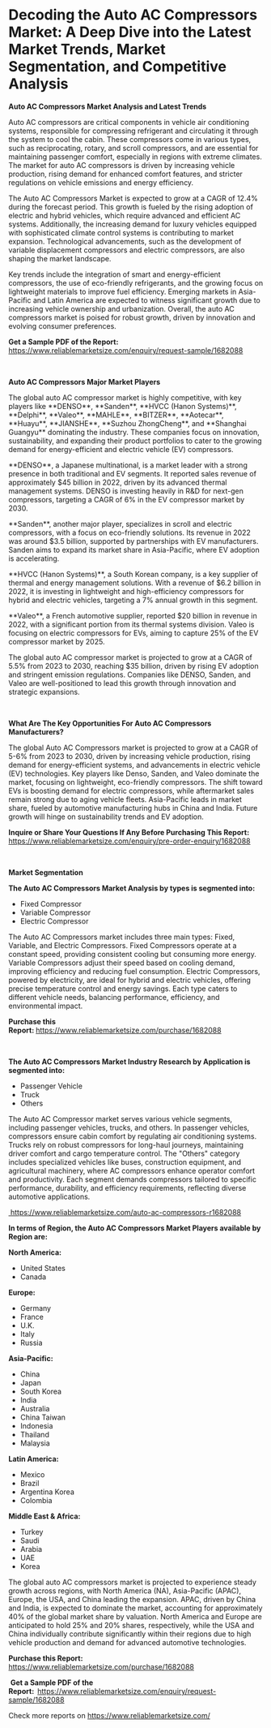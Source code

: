 <p><h1>Decoding the Auto AC Compressors Market: A Deep Dive into the Latest Market Trends, Market Segmentation, and Competitive Analysis</h1></p><p><strong>Auto AC Compressors Market Analysis and Latest Trends</strong></p>
<p><p>Auto AC compressors are critical components in vehicle air conditioning systems, responsible for compressing refrigerant and circulating it through the system to cool the cabin. These compressors come in various types, such as reciprocating, rotary, and scroll compressors, and are essential for maintaining passenger comfort, especially in regions with extreme climates. The market for auto AC compressors is driven by increasing vehicle production, rising demand for enhanced comfort features, and stricter regulations on vehicle emissions and energy efficiency.</p><p>The Auto AC Compressors Market is expected to grow at a CAGR of 12.4% during the forecast period. This growth is fueled by the rising adoption of electric and hybrid vehicles, which require advanced and efficient AC systems. Additionally, the increasing demand for luxury vehicles equipped with sophisticated climate control systems is contributing to market expansion. Technological advancements, such as the development of variable displacement compressors and electric compressors, are also shaping the market landscape.</p><p>Key trends include the integration of smart and energy-efficient compressors, the use of eco-friendly refrigerants, and the growing focus on lightweight materials to improve fuel efficiency. Emerging markets in Asia-Pacific and Latin America are expected to witness significant growth due to increasing vehicle ownership and urbanization. Overall, the auto AC compressors market is poised for robust growth, driven by innovation and evolving consumer preferences.</p></p>
<p><strong>Get a Sample PDF of the Report:&nbsp;</strong> <a href="https://www.reliablemarketsize.com/enquiry/request-sample/1682088?utm_campaign=1131&utm_medium=2&utm_source=Github&utm_content=ia&utm_term=23012025&utm_id=auto-ac-compressors">https://www.reliablemarketsize.com/enquiry/request-sample/1682088</a></p>
<p>&nbsp;</p>
<p><strong>Auto AC Compressors Major Market Players</strong></p>
<p><p>The global auto AC compressor market is highly competitive, with key players like **DENSO**, **Sanden**, **HVCC (Hanon Systems)**, **Delphi**, **Valeo**, **MAHLE**, **BITZER**, **Aotecar**, **Huayu**, **JIANSHE**, **Suzhou ZhongCheng**, and **Shanghai Guangyu** dominating the industry. These companies focus on innovation, sustainability, and expanding their product portfolios to cater to the growing demand for energy-efficient and electric vehicle (EV) compressors.</p><p>**DENSO**, a Japanese multinational, is a market leader with a strong presence in both traditional and EV segments. It reported sales revenue of approximately $45 billion in 2022, driven by its advanced thermal management systems. DENSO is investing heavily in R&D for next-gen compressors, targeting a CAGR of 6% in the EV compressor market by 2030.</p><p>**Sanden**, another major player, specializes in scroll and electric compressors, with a focus on eco-friendly solutions. Its revenue in 2022 was around $3.5 billion, supported by partnerships with EV manufacturers. Sanden aims to expand its market share in Asia-Pacific, where EV adoption is accelerating.</p><p>**HVCC (Hanon Systems)**, a South Korean company, is a key supplier of thermal and energy management solutions. With a revenue of $6.2 billion in 2022, it is investing in lightweight and high-efficiency compressors for hybrid and electric vehicles, targeting a 7% annual growth in this segment.</p><p>**Valeo**, a French automotive supplier, reported $20 billion in revenue in 2022, with a significant portion from its thermal systems division. Valeo is focusing on electric compressors for EVs, aiming to capture 25% of the EV compressor market by 2025.</p><p>The global auto AC compressor market is projected to grow at a CAGR of 5.5% from 2023 to 2030, reaching $35 billion, driven by rising EV adoption and stringent emission regulations. Companies like DENSO, Sanden, and Valeo are well-positioned to lead this growth through innovation and strategic expansions.</p></p>
<p>&nbsp;</p>
<p><strong>What Are The Key Opportunities For Auto AC Compressors Manufacturers?</strong></p>
<p><p>The global Auto AC Compressors market is projected to grow at a CAGR of 5-6% from 2023 to 2030, driven by increasing vehicle production, rising demand for energy-efficient systems, and advancements in electric vehicle (EV) technologies. Key players like Denso, Sanden, and Valeo dominate the market, focusing on lightweight, eco-friendly compressors. The shift toward EVs is boosting demand for electric compressors, while aftermarket sales remain strong due to aging vehicle fleets. Asia-Pacific leads in market share, fueled by automotive manufacturing hubs in China and India. Future growth will hinge on sustainability trends and EV adoption.</p></p>
<p><strong>Inquire or Share Your Questions If Any Before Purchasing This Report:</strong> <a href="https://www.reliablemarketsize.com/enquiry/pre-order-enquiry/1682088?utm_campaign=1131&utm_medium=2&utm_source=Github&utm_content=ia&utm_term=23012025&utm_id=auto-ac-compressors">https://www.reliablemarketsize.com/enquiry/pre-order-enquiry/1682088</a></p>
<p>&nbsp;</p>
<p><strong>Market Segmentation</strong></p>
<p><strong>The Auto AC Compressors Market Analysis by types is segmented into:</strong></p>
<p><ul><li>Fixed Compressor</li><li>Variable Compressor</li><li>Electric Compressor</li></ul></p>
<p><p>The Auto AC Compressors market includes three main types: Fixed, Variable, and Electric Compressors. Fixed Compressors operate at a constant speed, providing consistent cooling but consuming more energy. Variable Compressors adjust their speed based on cooling demand, improving efficiency and reducing fuel consumption. Electric Compressors, powered by electricity, are ideal for hybrid and electric vehicles, offering precise temperature control and energy savings. Each type caters to different vehicle needs, balancing performance, efficiency, and environmental impact.</p></p>
<p><strong>Purchase this Report:&nbsp;</strong><a href="https://www.reliablemarketsize.com/purchase/1682088?utm_campaign=1131&utm_medium=2&utm_source=Github&utm_content=ia&utm_term=23012025&utm_id=auto-ac-compressors">https://www.reliablemarketsize.com/purchase/1682088</a></p>
<p>&nbsp;</p>
<p><strong>The Auto AC Compressors Market Industry Research by Application is segmented into:</strong></p>
<p><ul><li>Passenger Vehicle</li><li>Truck</li><li>Others</li></ul></p>
<p><p>The Auto AC Compressor market serves various vehicle segments, including passenger vehicles, trucks, and others. In passenger vehicles, compressors ensure cabin comfort by regulating air conditioning systems. Trucks rely on robust compressors for long-haul journeys, maintaining driver comfort and cargo temperature control. The "Others" category includes specialized vehicles like buses, construction equipment, and agricultural machinery, where AC compressors enhance operator comfort and productivity. Each segment demands compressors tailored to specific performance, durability, and efficiency requirements, reflecting diverse automotive applications.</p></p>
<p><a href="https://www.reliablemarketsize.com/auto-ac-compressors-r1682088?utm_campaign=1131&utm_medium=2&utm_source=Github&utm_content=ia&utm_term=23012025&utm_id=auto-ac-compressors">&nbsp;https://www.reliablemarketsize.com/auto-ac-compressors-r1682088</a></p>
<p><strong>In terms of Region, the Auto AC Compressors Market Players available by Region are:</strong></p>
<p>
    <p> <strong> North America: </strong>
        <ul>
            <li>United States</li>
            <li>Canada</li>
        </ul>
        </p> 
    <p> <strong> Europe: </strong>
        <ul>
            <li>Germany</li>
            <li>France</li>
            <li>U.K.</li>
            <li>Italy</li>
            <li>Russia</li>
        </ul>
        </p> 
    <p> <strong> Asia-Pacific: </strong>
        <ul>
            <li>China</li>
            <li>Japan</li>
            <li>South Korea</li>
            <li>India</li>
            <li>Australia</li>
            <li>China Taiwan</li>
            <li>Indonesia</li>
            <li>Thailand</li>
            <li>Malaysia</li>
        </ul>
        </p> 
    <p> <strong> Latin America: </strong>
        <ul>
            <li>Mexico</li>
            <li>Brazil</li>
            <li>Argentina Korea</li>
            <li>Colombia</li>
        </ul>
        </p> 
    <p> <strong> Middle East & Africa: </strong>
        <ul>
            <li>Turkey</li>
            <li>Saudi</li>
            <li>Arabia</li>
            <li>UAE</li>
            <li>Korea</li>
        </ul>
    </p>
    </p>
<p><p>The global auto AC compressors market is projected to experience steady growth across regions, with North America (NA), Asia-Pacific (APAC), Europe, the USA, and China leading the expansion. APAC, driven by China and India, is expected to dominate the market, accounting for approximately 40% of the global market share by valuation. North America and Europe are anticipated to hold 25% and 20% shares, respectively, while the USA and China individually contribute significantly within their regions due to high vehicle production and demand for advanced automotive technologies.</p></p>
<p><strong>Purchase this Report: </strong><a href="https://www.reliablemarketsize.com/purchase/1682088?utm_campaign=1131&utm_medium=2&utm_source=Github&utm_content=ia&utm_term=23012025&utm_id=auto-ac-compressors">https://www.reliablemarketsize.com/purchase/1682088</a></p>
<p>&nbsp;<strong>Get a Sample PDF of the Report:&nbsp;&nbsp;</strong><a href="https://www.reliablemarketsize.com/enquiry/request-sample/1682088?utm_campaign=1131&utm_medium=2&utm_source=Github&utm_content=ia&utm_term=23012025&utm_id=auto-ac-compressors">https://www.reliablemarketsize.com/enquiry/request-sample/1682088</a></p>
<p><strong></strong></p>
<p>Check more reports on <a href="https://www.reliablemarketsize.com/?utm_campaign=1131&utm_medium=2&utm_source=Github&utm_content=ia&utm_term=23012025&utm_id=auto-ac-compressors">https://www.reliablemarketsize.com/</a></p>
